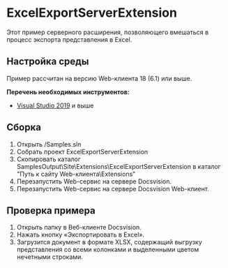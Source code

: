 ﻿# ExcelExportServerExtension

Этот пример серверного расширения, позволяющего вмешаться в процесс экспорта представления в Excel.

## Настройка среды

Пример рассчитан на версию Web-клиента 18 (6.1) или выше.

**Перечень необходимых инструментов:** 
* [Visual Studio 2019](https://www.visualstudio.com) и выше

## Сборка

1. Открыть /Samples.sln
2. Собрать проект ExcelExportServerExtension
3. Скопировать каталог SamplesOutput\Site\Extensions\ExcelExportServerExtension в каталог "Путь к сайту Web-клиента\Extensions"
4. Перезапустить Web-сервис на сервере Docsvision.
5. Перезапустить Web-сервис на сервере Docsvision Web-клиент.

## Проверка примера

1. Открыть папку в Веб-клиенте Docsvision.
2. Нажать кнопку «Экспортировать в Excel».
3. Загрузится документ в формате XLSX, содержащий выгрузку представления со всеми колонками и выделенными цветом нечетными строками.